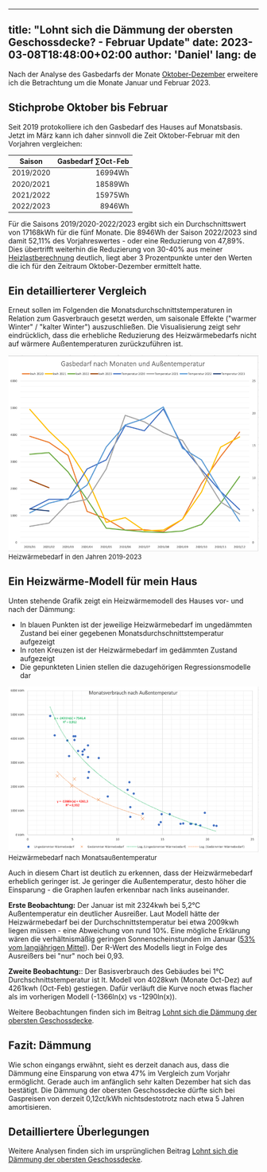 

---
title: "Lohnt sich die Dämmung der obersten Geschossdecke? - Februar Update"
date: 2023-03-08T18:48:00+02:00
author: 'Daniel'
lang: de
---
Nach der Analyse des Gasbedarfs der Monate [Oktober-Dezember](/posts/2023-01-06-heizwerte) erweitere ich die Betrachtung um die Monate Januar und Februar 2023.
<!--more-->

## Stichprobe Oktober bis Februar
Seit 2019 protokolliere ich den Gasbedarf des Hauses auf Monatsbasis. Jetzt im März kann ich daher sinnvoll die Zeit Oktober-Februar mit den Vorjahren vergleichen:

| Saison    | Gasbedarf ∑Oct-Feb |
|-----------|-------------------:|
| 2019/2020 |            16994Wh |
| 2020/2021 |            18589Wh |
| 2021/2022 |            15975Wh |
| 2022/2023 |             8946Wh |

Für die Saisons 2019/2020-2022/2023 ergibt sich ein Durchschnittswert von 17168kWh für die fünf Monate. Die 8946Wh der Saison 2022/2023 sind damit 52,11% des Vorjahreswertes - oder eine Reduzierung von 47,89%. Dies übertrifft weiterhin die Reduzierung von 30-40% aus meiner [Heizlastberechnung](/posts/2022-10-29-heizlastberechnung) deutlich, liegt aber 3 Prozentpunkte unter den Werten die ich für den Zeitraum Oktober-Dezember ermittelt hatte.

## Ein detaillierterer Vergleich
Erneut sollen im Folgenden die Monatsdurchschnittstemperaturen in Relation zum Gasverbrauch gesetzt werden, um saisonale Effekte ("warmer Winter" / "kalter Winter") auszuschließen. Die Visualisierung zeigt sehr eindrücklich, dass die erhebliche Reduzierung des Heizwärmebedarfs nicht auf wärmere Außentemperaturen zurückzuführen ist.

<figure style="font-size:small;margin:auto">
  <img src="/images/heizwerte2/oct-feb.png">
  <figcaption>Heizwärmebedarf in den Jahren 2019-2023</figcaption>
</figure>


## Ein Heizwärme-Modell für mein Haus
Unten stehende Grafik zeigt ein Heizwärmemodell des Hauses vor- und nach der Dämmung:
- In blauen Punkten ist der jeweilige Heizwärmebedarf im ungedämmten Zustand bei einer gegebenen Monatsdurchschnittstemperatur aufgezeigt
- In roten Kreuzen ist der Heizwärmebedarf im gedämmten Zustand aufgezeigt
- Die gepunkteten Linien stellen die dazugehörigen Regressionsmodelle dar

<figure style="font-size:small;margin:auto">
  <img src="/images/heizwerte2/reg.png">
  <figcaption>Heizwärmebedarf nach Monatsaußentemperatur</figcaption>
</figure>

Auch in diesem Chart ist deutlich zu erkennen, dass der Heizwärmebedarf erheblich geringer ist. Je geringer die Außentemperatur, desto höher die Einsparung - die Graphen laufen erkennbar nach links auseinander.

**Erste Beobachtung:** Der Januar ist mit 2324kwh bei 5,2°C Außentemperatur ein deutlicher Ausreißer. Laut Modell hätte der Heizwärmebedarf bei der Durchschnittstemperatur bei etwa 2009kwh liegen müssen - eine Abweichung von rund 10%. Eine mögliche Erklärung wären die verhältnismäßig geringen Sonnenscheinstunden im Januar ([53% vom langjährigen Mittel](https://www.wetterkontor.de/de/wetter/deutschland/monatswerte-station.asp)). Der R-Wert des Modells liegt in Folge des Ausreißers bei "nur" noch bei 0,93.

**Zweite Beobachtung:**: Der Basisverbrauch des Gebäudes bei 1°C Durchschnittstemperatur ist lt. Modell von 4028kwh (Monate Oct-Dez) auf 4261kwh (Oct-Feb) gestiegen. Dafür verläuft die Kurve noch etwas flacher als im vorherigen Modell (-1366ln(x) vs -1290ln(x)).

Weitere Beobachtungen finden sich im Beitrag [Lohnt sich die Dämmung der obersten Geschossdecke](/posts/2023-01-06-heizwerte).


## Fazit: Dämmung
Wie schon eingangs erwähnt, sieht es derzeit danach aus, dass die Dämmung eine Einsparung von etwa 47% im Vergleich zum Vorjahr ermöglicht. Gerade auch im anfänglich sehr kalten Dezember hat sich das bestätigt. Die Dämmung der obersten Geschossdecke dürfte sich bei Gaspreisen von derzeit 0,12ct/kWh nichtsdestotrotz nach etwa 5 Jahren amortisieren. 

## Detailliertere Überlegungen
Weitere Analysen finden sich im ursprünglichen Beitrag [Lohnt sich die Dämmung der obersten Geschossdecke](/posts/2023-01-06-heizwerte).

